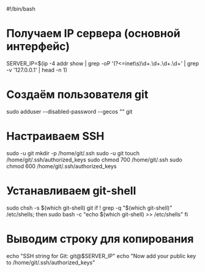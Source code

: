 #!/bin/bash

# Получаем IP сервера (основной интерфейс)
SERVER_IP=$(ip -4 addr show | grep -oP '(?<=inet\s)\d+\.\d+\.\d+\.\d+' | grep -v '127.0.0.1' | head -n 1)

# Создаём пользователя git
sudo adduser --disabled-password --gecos "" git

# Настраиваем SSH
sudo -u git mkdir -p /home/git/.ssh
sudo -u git touch /home/git/.ssh/authorized_keys
sudo chmod 700 /home/git/.ssh
sudo chmod 600 /home/git/.ssh/authorized_keys

# Устанавливаем git-shell
sudo chsh -s $(which git-shell) git
if ! grep -q "$(which git-shell)" /etc/shells; then
    sudo bash -c "echo $(which git-shell) >> /etc/shells"
fi

# Выводим строку для копирования
echo "SSH string for Git: git@$SERVER_IP"
echo "Now add your public key to /home/git/.ssh/authorized_keys"
